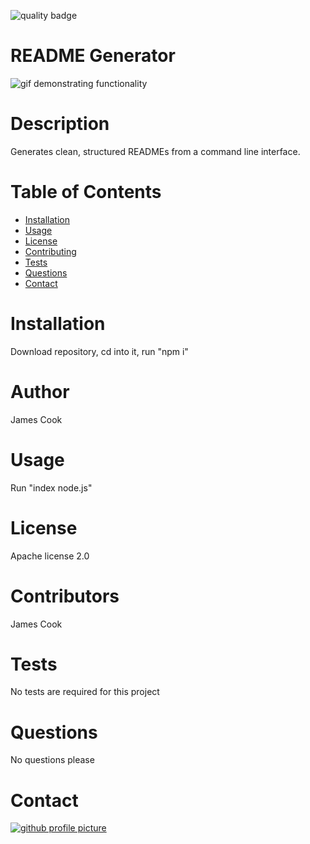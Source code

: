 
![quality badge](https://img.shields.io/badge/quality-4.125-brightgreen)
# README Generator
![gif demonstrating functionality](assets/functionality.gif)
# Description
Generates clean, structured READMEs from a command line interface.
# Table of Contents
* [Installation](#Installation)
* [Usage](#Usage)
* [License](#License)
* [Contributing](#Contributing)
* [Tests](#Tests)
* [Questions](#Questions)
* [Contact](#Contact)
# Installation
Download repository, cd into it, run "npm i"
# Author
James Cook
# Usage
Run "index node.js"
# License
Apache license 2.0
# Contributors
James Cook
# Tests
No tests are required for this project
# Questions
No questions please
# Contact
[![github profile picture](https://avatars.githubusercontent.com/jamescook98?s=100)](mailto:cookjamesarthur@gmail.com)
    
